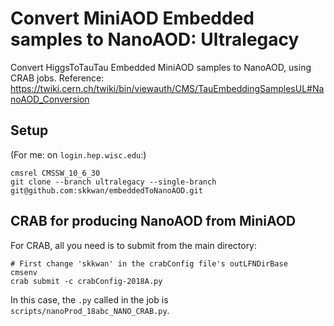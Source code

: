 # Convert MiniAOD Embedded samples to NanoAOD: Ultralegacy

Convert HiggsToTauTau Embedded MiniAOD samples to NanoAOD, using CRAB jobs. Reference: https://twiki.cern.ch/twiki/bin/viewauth/CMS/TauEmbeddingSamplesUL#NanoAOD_Conversion



## Setup
(For me: on `login.hep.wisc.edu`:)
```
cmsrel CMSSW_10_6_30
git clone --branch ultralegacy --single-branch git@github.com:skkwan/embeddedToNanoAOD.git
```

## CRAB for producing NanoAOD from MiniAOD
For CRAB, all you need is to submit from the main directory:
```
# First change 'skkwan' in the crabConfig file's outLFNDirBase
cmsenv
crab submit -c crabConfig-2018A.py
```
In this case, the `.py` called in the job is `scripts/nanoProd_18abc_NANO_CRAB.py`.

